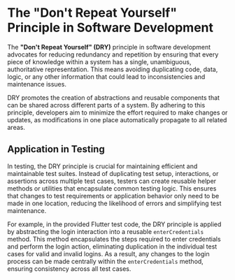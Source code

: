 # The "Don't Repeat Yourself" Principle in Software Development

The **"Don't Repeat Yourself" (DRY)** principle in software development advocates for reducing redundancy and repetition by ensuring that every piece of knowledge within a system has a single, unambiguous, authoritative representation. This means avoiding duplicating code, data, logic, or any other information that could lead to inconsistencies and maintenance issues.

DRY promotes the creation of abstractions and reusable components that can be shared across different parts of a system. By adhering to this principle, developers aim to minimize the effort required to make changes or updates, as modifications in one place automatically propagate to all related areas.

## Application in Testing

In testing, the DRY principle is crucial for maintaining efficient and maintainable test suites. Instead of duplicating test setup, interactions, or assertions across multiple test cases, testers can create reusable helper methods or utilities that encapsulate common testing logic. This ensures that changes to test requirements or application behavior only need to be made in one location, reducing the likelihood of errors and simplifying test maintenance.

For example, in the provided Flutter test code, the DRY principle is applied by abstracting the login interaction into a reusable `enterCredentials` method. This method encapsulates the steps required to enter credentials and perform the login action, eliminating duplication in the individual test cases for valid and invalid logins. As a result, any changes to the login process can be made centrally within the `enterCredentials` method, ensuring consistency across all test cases.
